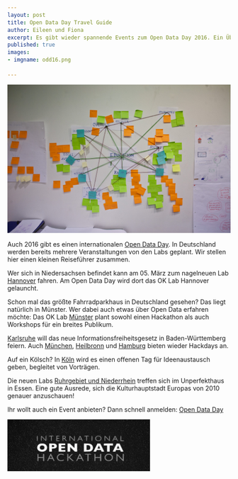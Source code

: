```yaml
---
layout: post
title: Open Data Day Travel Guide
author: Eileen und Fiona
excerpt: Es gibt wieder spannende Events zum Open Data Day 2016. Ein Überblick von uns.
published: true
images:
- imgname: odd16.png

---
```

![odd16-2](/assets/blog/odd16-2.jpg)

Auch 2016 gibt es einen internationalen [Open Data Day][]. In Deutschland werden bereits mehrere Veranstaltungen von den Labs geplant. Wir stellen hier einen kleinen Reiseführer zusammen.

Wer sich in Niedersachsen befindet kann am 05. März zum nagelneuen Lab [Hannover][] fahren. Am Open Data Day wird dort das OK Lab Hannover gelauncht.

Schon mal das größte Fahrradparkhaus in Deutschland gesehen? Das liegt natürlich in Münster. Wer dabei auch etwas über Open Data erfahren möchte: Das OK Lab [Münster][] plant sowohl einen Hackathon als auch Workshops für ein breites Publikum.

[Karlsruhe][] will das neue Informationsfreiheitsgesetz in Baden-Württemberg feiern. Auch [München][], [Heilbronn][] und [Hamburg][] bieten wieder Hackdays an.

Auf ein Kölsch? In [Köln][] wird es einen offenen Tag für Ideenaustausch geben, begleitet von Vorträgen.

Die neuen Labs [Ruhrgebiet und Niederrhein][] treffen sich im Unperfekthaus in Essen. Eine gute Ausrede, sich die Kulturhauptstadt Europas von 2010 genauer anzuschauen!

Ihr wollt auch ein Event anbieten? Dann schnell anmelden: [Open Data Day][]

[![odd16logo](/assets/blog/odd16logo.png)](http://de.opendataday.org)

[Open Data Day]: http://de.opendataday.org/
[Karlsruhe]: http://www.meetup.com/OK-Lab-Karlsruhe/events/228711639/?eventId=228711639
[Köln]: https://codeforcologne.github.io/odd16_website/
[München]: http://www.meetup.com/code-for-muenchen/events/228582096/?eventId=228582096
[Münster]: http://codeformuenster.org/opendataday/
[Heilbronn]: http://www.meetup.com/codeforhn/events/228425533/?eventId=228425533
[Hamburg]: http://www.meetup.com/CodeforHamburg/events/228749964/?eventId=228749964
[Hannover]: http://www.meetup.com/de-DE/OK-Lab-Hannovera/events/228704641/
[Ruhrgebiet und Niederrhein]: http://www.meetup.com/OK-Lab-Niederrhein/events/228132182/?eventId=228132182